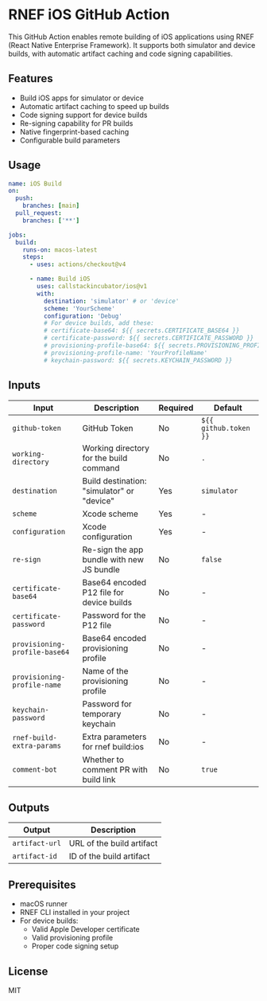 # RNEF iOS GitHub Action

This GitHub Action enables remote building of iOS applications using RNEF (React Native Enterprise Framework). It supports both simulator and device builds, with automatic artifact caching and code signing capabilities.

## Features

- Build iOS apps for simulator or device
- Automatic artifact caching to speed up builds
- Code signing support for device builds
- Re-signing capability for PR builds
- Native fingerprint-based caching
- Configurable build parameters

## Usage

```yaml
name: iOS Build
on:
  push:
    branches: [main]
  pull_request:
    branches: ['**']

jobs:
  build:
    runs-on: macos-latest
    steps:
      - uses: actions/checkout@v4

      - name: Build iOS
        uses: callstackincubator/ios@v1
        with:
          destination: 'simulator' # or 'device'
          scheme: 'YourScheme'
          configuration: 'Debug'
          # For device builds, add these:
          # certificate-base64: ${{ secrets.CERTIFICATE_BASE64 }}
          # certificate-password: ${{ secrets.CERTIFICATE_PASSWORD }}
          # provisioning-profile-base64: ${{ secrets.PROVISIONING_PROFILE_BASE64 }}
          # provisioning-profile-name: 'YourProfileName'
          # keychain-password: ${{ secrets.KEYCHAIN_PASSWORD }}
```

## Inputs

| Input                         | Description                                | Required | Default               |
| ----------------------------- | ------------------------------------------ | -------- | --------------------- |
| `github-token`                | GitHub Token                               | No       | `${{ github.token }}` |
| `working-directory`           | Working directory for the build command    | No       | `.`                   |
| `destination`                 | Build destination: "simulator" or "device" | Yes      | `simulator`           |
| `scheme`                      | Xcode scheme                               | Yes      | -                     |
| `configuration`               | Xcode configuration                        | Yes      | -                     |
| `re-sign`                     | Re-sign the app bundle with new JS bundle  | No       | `false`               |
| `certificate-base64`          | Base64 encoded P12 file for device builds  | No       | -                     |
| `certificate-password`        | Password for the P12 file                  | No       | -                     |
| `provisioning-profile-base64` | Base64 encoded provisioning profile        | No       | -                     |
| `provisioning-profile-name`   | Name of the provisioning profile           | No       | -                     |
| `keychain-password`           | Password for temporary keychain            | No       | -                     |
| `rnef-build-extra-params`     | Extra parameters for rnef build:ios        | No       | -                     |
| `comment-bot`                 | Whether to comment PR with build link      | No       | `true`                |

## Outputs

| Output         | Description               |
| -------------- | ------------------------- |
| `artifact-url` | URL of the build artifact |
| `artifact-id`  | ID of the build artifact  |

## Prerequisites

- macOS runner
- RNEF CLI installed in your project
- For device builds:
  - Valid Apple Developer certificate
  - Valid provisioning profile
  - Proper code signing setup

## License

MIT
